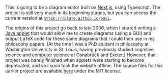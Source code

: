 This is going to be a diagram editor built on [Next.js](https://nextjs.org/), using Typescript. The project is still very much in its beginning stages, but you can access the current version at [`https://jplate.github.io/pasi`](https://jplate.github.io/pasi).

The origins of this project go back to late 2006, when I started writing a [Java applet](https://en.wikipedia.org/wiki/Java_applet) that would allow me to create diagrams (using a GUI) and output LaTeX code for these same diagrams that I could then use in my philosophy papers. (At the time I was a PhD student in philosophy at Washington University in St. Louis, having previously studied cognitive science and computer science at Osnabrück and Exeter.) However, that project was barely finished when applets were starting to become deprecated, and so I soon took the website offline. The source files for this earlier project are available [here](https://github.com/jplate/jPasi) under the MIT license.
